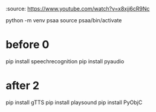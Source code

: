 :source: https://www.youtube.com/watch?v=x8xjj6cR9Nc

python -m venv psaa
source psaa/bin/activate
# before 0
pip install speechrecognition
pip install pyaudio
# after 2
pip install gTTS
pip install playsound
pip install PyObjC